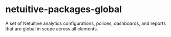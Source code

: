 # netuitive-packages-global
A set of Netuitive analytics configurations, polices, dashboards, and reports that are global in scope across all elements.
